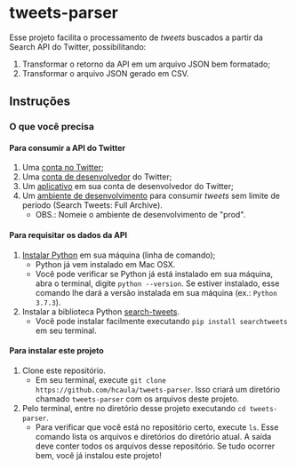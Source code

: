 # tweets-parser
Esse projeto facilita o processamento de _tweets_ buscados a partir da Search API do Twitter, possibilitando:
1. Transformar o retorno da API em um arquivo JSON bem formatado;
2. Transformar o arquivo JSON gerado em CSV.

## Instruções

### O que você precisa
#### Para consumir a API  do Twitter
1. Uma [conta no Twitter](https://twitter.com/i/flow/signup);
2. Uma [conta de desenvolvedor](https://developer.twitter.com/en/apply-for-access) do Twitter;
3. Um [aplicativo](https://developer.twitter.com/en/apps) em sua conta de desenvolvedor do Twitter;
4. Um [ambiente de desenvolvimento](https://developer.twitter.com/en/account/environments) para consumir _tweets_ sem limite de período (Search Tweets: Full Archive).
	- OBS.: Nomeie o ambiente de desenvolvimento de "prod".

#### Para requisitar os dados da API
1. [Instalar Python](https://realpython.com/installing-python/) em sua máquina (linha de comando);
	- Python já vem instalado em Mac OSX.
	- Você pode verificar se Python já está instalado em sua máquina, abra o terminal, digite `python --version`. Se estiver instalado, esse comando lhe dará a versão instalada em sua máquina (ex.: `Python 3.7.3`).
2. Instalar a biblioteca Python [search-tweets](https://github.com/twitterdev/search-tweets-python).
	- Você pode instalar facilmente executando `pip install searchtweets` em seu terminal.

#### Para instalar este projeto
1. Clone este repositório.
	- Em seu terminal, execute `git clone https://github.com/hcaula/tweets-parser`. Isso criará um diretório chamado `tweets-parser` com os arquivos deste projeto.
2. Pelo terminal, entre no diretório desse projeto executando `cd tweets-parser`.
	- Para verificar que você está no repositório certo, execute `ls`. Esse comando lista os arquivos e diretórios do diretório atual. A saída deve conter todos os arquivos desse repositório. Se tudo ocorrer bem, você já instalou este projeto!